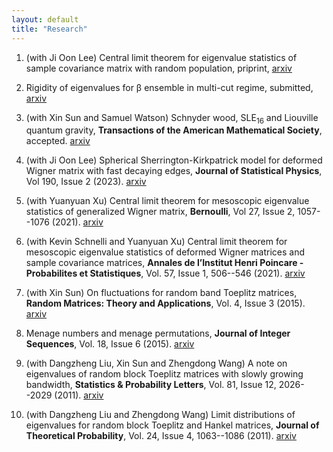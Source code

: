 ```yaml
---
layout: default
title: "Research"
---
```


1. (with Ji Oon Lee) Central limit theorem for eigenvalue statistics of sample covariance matrix with random population, priprint, [arxiv](https://arxiv.org/abs/2211.05546)

2. Rigidity of eigenvalues for 	&beta; ensemble in multi-cut regime, submitted, [arxiv](https://arxiv.org/abs/1611.06603) 

3. (with Xin Sun and Samuel Watson) Schnyder wood, SLE<sub>16</sub> and Liouville quantum gravity, **Transactions of the American Mathematical Society**, accepted. [arxiv](https://arxiv.org/abs/1705.03573)

4. (with Ji Oon Lee) Spherical Sherrington-Kirkpatrick model for deformed Wigner matrix with fast decaying edges, **Journal of Statistical Physics**, Vol 190, Issue 2 (2023). [arxiv](https://arxiv.org/abs/2112.14107)

5. (with Yuanyuan Xu) Central limit theorem for mesoscopic eigenvalue statistics of generalized Wigner matrix, **Bernoulli**, Vol 27, Issue 2, 1057--1076 (2021). [arxiv](https://arxiv.org/abs/2001.08725)

6. (with Kevin Schnelli and Yuanyuan Xu) Central limit theorem for mesoscopic eigenvalue statistics of deformed Wigner matrices and sample covariance matrices, **Annales de l’Institut Henri Poincare - Probabilites et Statistiques**,  Vol. 57, Issue 1, 506--546  (2021). [arxiv](https://arxiv.org/abs/1909.12821)   

7. (with Xin Sun) On fluctuations for random band Toeplitz matrices, **Random Matrices: Theory and Applications**,  Vol. 4, Issue 3  (2015). [arxiv](https://arxiv.org/abs/1412.5232)

8. Menage numbers and menage permutations, **Journal of Integer Sequences**, Vol. 18, Issue 6  (2015). [arxiv](https://arxiv.org/abs/1502.06068)

9. (with Dangzheng Liu, Xin Sun and Zhengdong Wang) A note on eigenvalues of random block Toeplitz matrices with slowly growing bandwidth, **Statistics \& Probability Letters**, Vol. 81, Issue 12, 2026--2029  (2011). [arxiv](https://arxiv.org/abs/1108.2810)

10. (with Dangzheng Liu and Zhengdong Wang) Limit distributions of eigenvalues for random block Toeplitz and Hankel matrices, **Journal of Theoretical Probability**, Vol. 24, Issue 4, 1063--1086   (2011). [arxiv](https://arxiv.org/abs/1010.3191)
